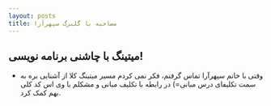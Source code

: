 ```yaml
---
layout: posts
title: مصاحبه با گلبرگ سپهرآرا
---
```


## میتینگ با چاشنی برنامه نویسی!

- وقتی با خانم سپهرآرا تماس گرفتم، فکر نمی کردم مسیر میتینگ کلا از آشنایی بره به سمت تکلیفای درس مبانی=) 
در رابطه با تکلیف مبانی و مشکلم با وی اس کد کلی بهم کمک کرد.
